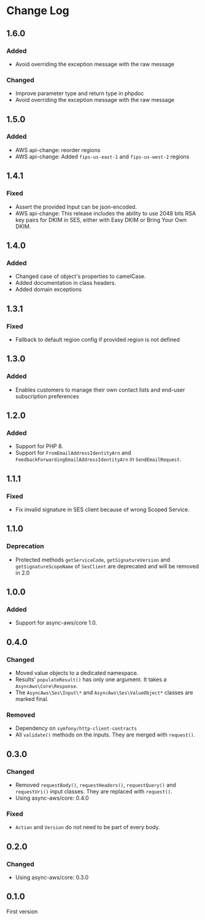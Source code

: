 # Change Log

## 1.6.0

### Added

- Avoid overriding the exception message with the raw message

### Changed

- Improve parameter type and return type in phpdoc
- Avoid overriding the exception message with the raw message

## 1.5.0

### Added

- AWS api-change: reorder regions
- AWS api-change: Added `fips-us-east-1` and `fips-us-west-2` regions

## 1.4.1

### Fixed

- Assert the provided Input can be json-encoded.
- AWS api-change: This release includes the ability to use 2048 bits RSA key pairs for DKIM in SES, either with Easy DKIM or Bring Your Own DKIM.

## 1.4.0

### Added

- Changed case of object's properties to camelCase.
- Added documentation in class headers.
- Added domain exceptions

## 1.3.1

### Fixed

- Fallback to default region config if provided region is not defined

## 1.3.0

### Added

- Enables customers to manage their own contact lists and end-user subscription preferences

## 1.2.0

### Added

- Support for PHP 8.
- Support for `FromEmailAddressIdentityArn` and `FeedbackForwardingEmailAddressIdentityArn` in `SendEmailRequest`.

## 1.1.1

### Fixed

- Fix invalid signature in SES client because of wrong Scoped Service.

## 1.1.0

### Deprecation

- Protected methods `getServiceCode`, `getSignatureVersion` and `getSignatureScopeName` of `SesClient` are deprecated and will be removed in 2.0

## 1.0.0

### Added

- Support for async-aws/core 1.0.

## 0.4.0

### Changed

- Moved value objects to a dedicated namespace.
- Results' `populateResult()` has only one argument. It takes a `AsyncAws\Core\Response`.
- The `AsyncAws\Ses\Input\*` and `AsyncAws\Ses\ValueObject*` classes are marked final.

### Removed

- Dependency on `symfony/http-client-contracts`
- All `validate()` methods on the inputs. They are merged with `request()`.

## 0.3.0

### Changed

- Removed `requestBody()`, `requestHeaders()`, `requestQuery()` and `requestUri()` input classes. They are replaced with `request()`.
- Using async-aws/core: 0.4.0

### Fixed

- `Action` and `Version` do not need to be part of every body.

## 0.2.0

### Changed

- Using async-aws/core: 0.3.0

## 0.1.0

First version
